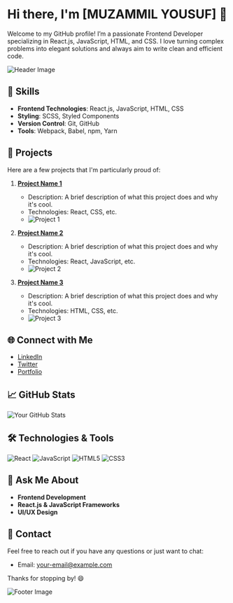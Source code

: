 # Hi there, I'm [MUZAMMIL YOUSUF] 👋

Welcome to my GitHub profile! I’m a passionate Frontend Developer specializing in React.js, JavaScript, HTML, and CSS. I love turning complex problems into elegant solutions and always aim to write clean and efficient code.

![Header Image](https://media.giphy.com/media/3o6Zt4MdQzVqL0zH60/giphy.gif)

## 🚀 Skills

- **Frontend Technologies**: React.js, JavaScript, HTML, CSS
- **Styling**: SCSS, Styled Components
- **Version Control**: Git, GitHub
- **Tools**: Webpack, Babel, npm, Yarn

## 🌟 Projects

Here are a few projects that I'm particularly proud of:

1. **[Project Name 1](https://github.com/your-username/project1)**
   - Description: A brief description of what this project does and why it's cool.
   - Technologies: React, CSS, etc.
   - ![Project 1](https://media.giphy.com/media/26gsgYv12INcbzJt6/giphy.gif)

2. **[Project Name 2](https://github.com/your-username/project2)**
   - Description: A brief description of what this project does and why it's cool.
   - Technologies: React, JavaScript, etc.
   - ![Project 2](https://media.giphy.com/media/3o6ZsXzY2b7jptRpuU/giphy.gif)

3. **[Project Name 3](https://github.com/your-username/project3)**
   - Description: A brief description of what this project does and why it's cool.
   - Technologies: HTML, CSS, etc.
   - ![Project 3](https://media.giphy.com/media/3ohzdIuqJoo8QdP4cA/giphy.gif)

## 🌐 Connect with Me

- [LinkedIn](https://www.linkedin.com/in/your-profile/)
- [Twitter](https://twitter.com/your-profile)
- [Portfolio](https://your-portfolio.com)

## 📈 GitHub Stats

![Your GitHub Stats](https://github-readme-stats.vercel.app/api?username=your-username&show_icons=true&hide_title=true&hide=prs&count_private=true&include_all_commits=true&theme=radical)

## 🛠️ Technologies & Tools

![React](https://img.shields.io/badge/-React-61DAFB?logo=react&logoColor=white&style=flat-square)
![JavaScript](https://img.shields.io/badge/-JavaScript-F7DF1E?logo=javascript&logoColor=black&style=flat-square)
![HTML5](https://img.shields.io/badge/-HTML5-E34F26?logo=html5&logoColor=white&style=flat-square)
![CSS3](https://img.shields.io/badge/-CSS3-1572B6?logo=css3&logoColor=white&style=flat-square)

## 💬 Ask Me About

- **Frontend Development**
- **React.js & JavaScript Frameworks**
- **UI/UX Design**

## 📧 Contact

Feel free to reach out if you have any questions or just want to chat:

- Email: [your-email@example.com](mailto:your-email@example.com)

Thanks for stopping by! 😄

![Footer Image](https://media.giphy.com/media/l0HlCFRjrbUMzgiUg/giphy.gif)
